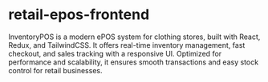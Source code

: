 # retail-epos-frontend
InventoryPOS is a modern ePOS system for clothing stores, built with React, Redux, and TailwindCSS. It offers real-time inventory management, fast checkout, and sales tracking with a responsive UI. Optimized for performance and scalability, it ensures smooth transactions and easy stock control for retail businesses.
